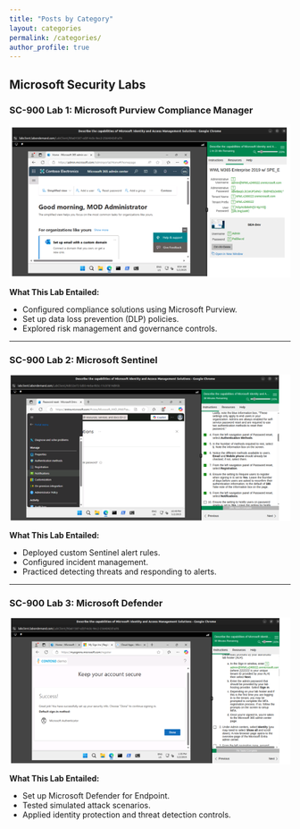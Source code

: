 ```yaml
---
title: "Posts by Category"
layout: categories
permalink: /categories/
author_profile: true
---
```



## Microsoft Security Labs

### SC-900 Lab 1: Microsoft Purview Compliance Manager

![Purview Compliance Screenshot](/assets/images/PC.png)

**What This Lab Entailed:**
- Configured compliance solutions using Microsoft Purview.
- Set up data loss prevention (DLP) policies.
- Explored risk management and governance controls.

---

### SC-900 Lab 2: Microsoft Sentinel

![Sentinel Rules Screenshot](/assets/images/MS.png)

**What This Lab Entailed:**
- Deployed custom Sentinel alert rules.
- Configured incident management.
- Practiced detecting threats and responding to alerts.

---

### SC-900 Lab 3: Microsoft Defender

![Defender Lab Screenshot](/assets/images/MD.png)

**What This Lab Entailed:**
- Set up Microsoft Defender for Endpoint.
- Tested simulated attack scenarios.
- Applied identity protection and threat detection controls.
